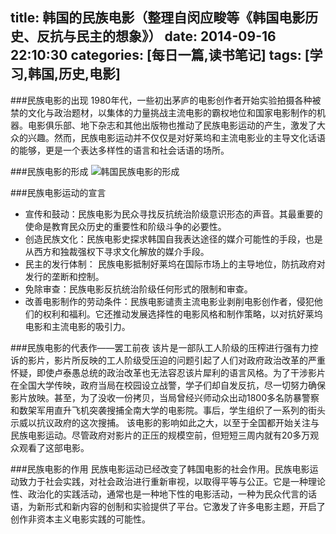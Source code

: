 title: 韩国的民族电影（整理自闵应畯等《韩国电影历史、反抗与民主的想象》）
date: 2014-09-16 22:10:30
categories: [每日一篇,读书笔记]
tags: [学习,韩国,历史,电影]
---
###民族电影的出现
1980年代，一些初出茅庐的电影创作者开始实验拍摄各种被禁的文化与政治题材，以集体的力量挑战主流电影的霸权地位和国家电影制作的机器。电影俱乐部、地下杂志和其他出版物也推动了民族电影运动的产生，激发了大众的兴趣。然而，民族电影运动并不仅仅是对好莱坞和主流电影业的主导文化话语的能够，更是一个表达多样性的语言和社会话语的场所。
<!--more-->
###民族电影的形成
![韩国民族电影的形成](http://coalchan.oss-cn-hangzhou.aliyuncs.com/%E9%9F%A9%E5%9B%BD%E6%B0%91%E6%97%8F%E7%94%B5%E5%BD%B1.png)

###民族电影运动的宣言
- 宣传和鼓动：民族电影为民众寻找反抗统治阶级意识形态的声音。其最重要的使命是教育民众历史的重要性和阶级斗争的必要性。
- 创造民族文化：民族电影史探求韩国自我表达途径的媒介可能性的手段，也是从西方和独裁强权下寻求文化解放的媒介手段。
- 民主的发行体制： 民族电影抵制好莱坞在国际市场上的主导地位，防抗政府对发行的垄断和控制。
- 免除审查：民族电影反抗统治阶级任何形式的限制和审查。
- 改善电影制作的劳动条件：民族电影谴责主流电影业剥削电影创作者，侵犯他们的权利和福利。它还推动发展选择性的电影风格和制作策略，以对抗好莱坞电影和主流电影的吸引力。

###民族电影的代表作——罢工前夜
该片是一部队工人阶级的压榨进行强有力控诉的影片，影片所反映的工人阶级受压迫的问题引起了人们对政府政治改革的严重怀疑，即使卢泰愚总统的政治改革也无法容忍该片犀利的语言风格。为了干涉影片在全国大学传映，政府当局在校园设立战警，学子们却自发反抗，尽一切努力确保影片放映。甚至，为了没收一份拷贝，当局曾经兴师动众出动1800多名防暴警察和数架军用直升飞机突袭搜捕全南大学的电影院。事后，学生组织了一系列的街头示威以抗议政府的这次搜捕。
该电影的影响如此之大，以至于全国都开始关注与民族电影运动。尽管政府对影片的正压的规模空前，但短短三周内就有20多万观众观看了这部电影。

###民族电影的作用
民族电影运动已经改变了韩国电影的社会作用。民族电影运动致力于社会实践，对社会政治进行重新审视，以取得平等与公正。它是一种理论性、政治化的实践活动，通常也是一种地下性的电影活动，一种为民众代言的话语，为新形式和新内容的创制和实验提供了平台。它激发了许多电影主题，开启了创作非资本主义电影实践的可能性。

